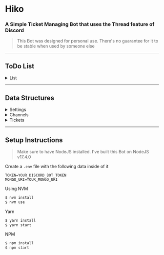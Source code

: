 # Hiko

### A Simple Ticket Managing Bot that uses the Thread feature of Discord

> This Bot was designed for personal use. There's no guarantee for it to be stable when used by someone else

---

## ToDo List

<details>
    <summary>List</summary>

    -   [x] MongoDB
        -   [x] Set the Schemas
        -   [x] Define data Structures
    -   [x] Use Discord interaction elements
        -   [x] Button Handler
        -   [x] Slashcommand Handler
    -   [x] Events
        -   [x] On Message Create
            -   [x] Create Thread on Message
            -   [x] Send Message(Embed) in Thread
                -   [x] Ping Author and configured Roles/Users
                -   [x] Quote Message that was sent by User to create Ticket
                -   [x] Add configured Text
        -   [x] On Button Interaction
            -   [x] Lock and Archive Thread
        -   [x] On Guild Join
            -   [x] Create default Settings in DB
            -   [x] Send Message saying that things need to be configured
        -   [x] On Channel Delete
            -   [x] Delete Ticket Channel data if existed
    -   [x] Commands
        -   [x] Add Basic Command Structure
        -   [x] General
            -   [x] Info
        -   [x] Settings
            -   [x] Add Moderator
            -   [x] Remove Moderator
            -   [x] Set Log Channel
        -   [x] Channels
            -   [x] Add Channel to Bot
            -   [x] Remove Channel from Bot
            -   [x] Quote yes or no
            -   [x] Add Ping
            -   [x] Remove Ping
            -   [x] Set Text
            -   [x] Set Ticket Number
    -   [x] Permissions
        -   [x] Commands only available as Administrator
    -   [ ] Logs
        -   [ ] Log when Ticket created
        -   [ ] Log when Ticket closed and by who

</details>

---

## Data Structures

<details>
    <summary>Settings</summary>

    ┌──────────┬─────────────────┬────────────────┐
    │  Guild   │  Moderators     │  LogChannelId  |
    ├──────────┼─────────────────┼────────────────┤
    │  String  │  Array<String>  │  String        |
    └──────────┴─────────────────┴────────────────┘

</details>

<details>
    <summary>Channels</summary>

    ┌──────────┬───────────┬──────────┬───────────┬─────────────────┬──────────┐
    │  Guild   │  Channel  │  Number  │  Quote    │  Pings          │  Text    │
    ├──────────┼───────────┼──────────┼───────────┼─────────────────┼──────────┤
    │  String  │  String   │  Number  │  Boolean  │  Array<String>  │  String  │
    └──────────┴───────────┴──────────┴───────────┴─────────────────┴──────────┘

</details>

<details>
    <summary>Tickets</summary>

    ┌──────────┬──────────┬──────────┬───────────┬───────────┬─────────────┬────────────┐
    │  Guild   │  Ticket  │  Number  │  Message  │  Creator  │  CreatedAt  │  ClosedAt  │
    ├──────────┼──────────┼──────────┼───────────┼───────────┼─────────────┼────────────┤
    │  String  │  String  │  Number  │  String   │  String   │  Number     │  Number    │
    └──────────┴──────────┴──────────┴───────────┴───────────┴─────────────┴────────────┘

</details>

---

## Setup Instructions

> Make sure to have NodeJS installed. I've built this Bot on NodeJS v17.4.0

Create a `.env` file with the following data inside of it

```env
TOKEN=YOUR_DISCORD_BOT_TOKEN
MONGO_URI=YOUR_MONGO_URI
```

Using NVM

```bash
$ nvm install
$ nvm use
```

Yarn

```bash
$ yarn install
$ yarn start
```

NPM

```bash
$ npm install
$ npm start
```
